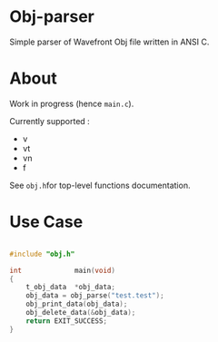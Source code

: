 # Obj-parser
Simple parser of Wavefront Obj file written in ANSI C.

# About

Work in progress (hence ```main.c```).

Currently supported :
  - v
  - vt
  - vn
  - f

  See ```obj.h```for top-level functions documentation.
  
# Use Case

```c

#include "obj.h"

int				main(void)
{
	t_obj_data	*obj_data;
	obj_data = obj_parse("test.test");
	obj_print_data(obj_data);
	obj_delete_data(&obj_data);
	return EXIT_SUCCESS;
}
```

